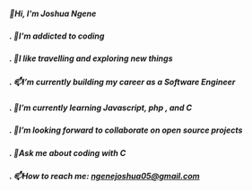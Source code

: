 ##### 👋Hi, I'm Joshua Ngene

##### . 👀I'm addicted to coding
##### . 👀I like travelling and exploring new things
##### . 📫I’m currently building my career as a Software Engineer
##### . 🌱I’m currently learning Javascript, php , and C
##### . 🌱I’m looking forward to collaborate on open source projects
##### . 💬Ask me about coding with C
##### . 📫How to reach me: ngenejoshua05@gmail.com

